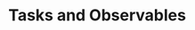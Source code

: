 ﻿# Tasks and Observables

<Ingress Text="Handle asynchronous operations and reactive data streams with Tasks and Observables for responsive app behavior." />
